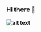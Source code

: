 ### Hi there 👋
**![alt text](https://i.pinimg.com/originals/02/9d/73/029d7308355dc4dbe5a93b5711c6743a.gif)**
<!--
**BachLong-29/BachLong-29** is a ✨ _special_ ✨ repository because its `README.md` (this file) appears on your GitHub profile.

Here are some ideas to get you started:

- 🔭 I’m currently working on ...
- 🌱 I’m currently learning ...
- 👯 I’m looking to collaborate on ...
- 🤔 I’m looking for help with ...
- 💬 Ask me about ...
- 📫 How to reach me: ...
- 😄 Pronouns: ...
- ⚡ Fun fact: ...
-->
